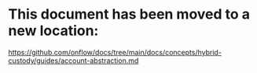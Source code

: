 # This document has been moved to a new location:

https://github.com/onflow/docs/tree/main/docs/concepts/hybrid-custody/guides/account-abstraction.md
